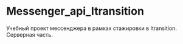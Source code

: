 # Messenger_api_Itransition
Учебный проект мессенджера в рамках стажировки в Itransition. Серверная часть.
